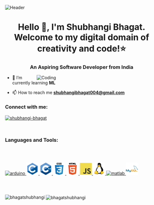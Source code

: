 ![Header](https://user-images.githubusercontent.com/65373279/148280039-301b677b-74e7-49f8-af75-15e7c9253d74.png)

<h1 align="center">Hello 👋, I'm Shubhangi Bhagat. Welcome to my digital domain of creativity and code!⭐</h1>
<h3 align="center">An Aspiring Software Developer from India</h3>
<img align="right" alt="Coding" width="400" src="https://img.freepik.com/free-vector/programmer-working-with-cms_52683-23279.jpg?t=st=1719135131~exp=1719138731~hmac=ddbc99726c2d3129e8585a66316f9112814d5ba7290bd2a24be7ff5ed0fe2592&w=740">

- 🌱 I’m currently learning **ML**

- 📫 How to reach me **shubhangibhagat004@gmail.com**

<h3 align="left">Connect with me:</h3>
<p align="left">
<a href="https://www.linkedin.com/in/shubhangi-bhagat-21501a2ab/" target="blank"><img align="center" src="https://raw.githubusercontent.com/rahuldkjain/github-profile-readme-generator/master/src/images/icons/Social/linked-in-alt.svg" alt="shubhangi-bhagat" height="30" width="40" /></a>
</p>

<br>
<h3 align="left">Languages and Tools:</h3>
<br><br>
<p align="left"> <a href="https://www.arduino.cc/" target="_blank" rel="noreferrer"> <img src="https://cdn.worldvectorlogo.com/logos/arduino-1.svg" alt="arduino" width="40" height="40"/> </a> <a href="https://www.cprogramming.com/" target="_blank" rel="noreferrer"> <img src="https://raw.githubusercontent.com/devicons/devicon/master/icons/c/c-original.svg" alt="c" width="40" height="40"/> </a> <a href="https://www.w3schools.com/cpp/" target="_blank" rel="noreferrer"> <img src="https://raw.githubusercontent.com/devicons/devicon/master/icons/cplusplus/cplusplus-original.svg" alt="cplusplus" width="40" height="40"/> </a> <a href="https://www.w3schools.com/css/" target="_blank" rel="noreferrer"> <img src="https://raw.githubusercontent.com/devicons/devicon/master/icons/css3/css3-original-wordmark.svg" alt="css3" width="40" height="40"/> </a> <a href="https://www.w3.org/html/" target="_blank" rel="noreferrer"> <img src="https://raw.githubusercontent.com/devicons/devicon/master/icons/html5/html5-original-wordmark.svg" alt="html5" width="40" height="40"/> </a> <a href="https://developer.mozilla.org/en-US/docs/Web/JavaScript" target="_blank" rel="noreferrer"> <img src="https://raw.githubusercontent.com/devicons/devicon/master/icons/javascript/javascript-original.svg" alt="javascript" width="40" height="40"/> </a> <a href="https://www.linux.org/" target="_blank" rel="noreferrer"> <img src="https://raw.githubusercontent.com/devicons/devicon/master/icons/linux/linux-original.svg" alt="linux" width="40" height="40"/> </a> <a href="https://www.mathworks.com/" target="_blank" rel="noreferrer"> <img src="https://upload.wikimedia.org/wikipedia/commons/2/21/Matlab_Logo.png" alt="matlab" width="40" height="40"/> </a> <a href="https://www.mysql.com/" target="_blank" rel="noreferrer"> <img src="https://raw.githubusercontent.com/devicons/devicon/master/icons/mysql/mysql-original-wordmark.svg" alt="mysql" width="40" height="40"/> </a> </p>
<br><br>
<p><img align="left" src="https://github-readme-stats.vercel.app/api/top-langs?username=bhagatshubhangi&show_icons=true&locale=en&layout=compact" alt="bhagatshubhangi" /></p>

<p>&nbsp;<img align="center" src="https://github-readme-stats.vercel.app/api?username=bhagatshubhangi&show_icons=true&locale=en" alt="bhagatshubhangi" /></p>
